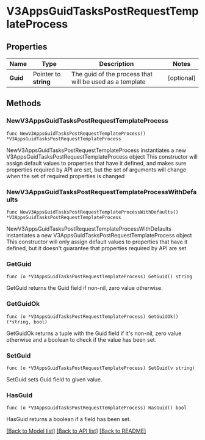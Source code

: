 # V3AppsGuidTasksPostRequestTemplateProcess

## Properties

Name | Type | Description | Notes
------------ | ------------- | ------------- | -------------
**Guid** | Pointer to **string** | The guid of the process that will be used as a template | [optional] 

## Methods

### NewV3AppsGuidTasksPostRequestTemplateProcess

`func NewV3AppsGuidTasksPostRequestTemplateProcess() *V3AppsGuidTasksPostRequestTemplateProcess`

NewV3AppsGuidTasksPostRequestTemplateProcess instantiates a new V3AppsGuidTasksPostRequestTemplateProcess object
This constructor will assign default values to properties that have it defined,
and makes sure properties required by API are set, but the set of arguments
will change when the set of required properties is changed

### NewV3AppsGuidTasksPostRequestTemplateProcessWithDefaults

`func NewV3AppsGuidTasksPostRequestTemplateProcessWithDefaults() *V3AppsGuidTasksPostRequestTemplateProcess`

NewV3AppsGuidTasksPostRequestTemplateProcessWithDefaults instantiates a new V3AppsGuidTasksPostRequestTemplateProcess object
This constructor will only assign default values to properties that have it defined,
but it doesn't guarantee that properties required by API are set

### GetGuid

`func (o *V3AppsGuidTasksPostRequestTemplateProcess) GetGuid() string`

GetGuid returns the Guid field if non-nil, zero value otherwise.

### GetGuidOk

`func (o *V3AppsGuidTasksPostRequestTemplateProcess) GetGuidOk() (*string, bool)`

GetGuidOk returns a tuple with the Guid field if it's non-nil, zero value otherwise
and a boolean to check if the value has been set.

### SetGuid

`func (o *V3AppsGuidTasksPostRequestTemplateProcess) SetGuid(v string)`

SetGuid sets Guid field to given value.

### HasGuid

`func (o *V3AppsGuidTasksPostRequestTemplateProcess) HasGuid() bool`

HasGuid returns a boolean if a field has been set.


[[Back to Model list]](../README.md#documentation-for-models) [[Back to API list]](../README.md#documentation-for-api-endpoints) [[Back to README]](../README.md)


